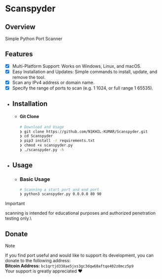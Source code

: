 # Scanspyder
## Overview

Simple Python Port Scanner

## Features
- [x] Multi-Platform Support: Works on Windows, Linux, and macOS.
- [x] Easy Installation and Updates: Simple commands to install, update, and remove the tool.
- [x] Scan any IPv4 address or domain name.
- [x] Specify the range of ports to scan (e.g. 1 1024, or full range 1 65535).

* ## Installation

  * #### Git Clone
    
    ```bash
    # Download and Usage
    ❯ git clone https://github.com/N1KHIL-KUMAR/Scanspyder.git
    ❯ cd Scanspyder
    ❯ pip3 install -r requirements.txt
    ❯ chmod +x scanspyder.py
    ❯ ./scanspyder.py -h
    ```

* ## Usage

  * ### Basic Usage

    ```bash
    # Scanning a start port and end port
    ❯ python3 scanspyder.py 0.0.0.0 80 90
    ```
> [!IMPORTANT]
> scanning is intended for educational purposes and authorized penetration testing only.\


## Donate

> [!NOTE]
> If you find port useful and would like to support its development, you can donate to the following address:\
> **Bitcoin Address:** `bc1qrtjd338ae5jxs3gc3dqw68aftqe402z8mcz5p9` \
> Your support is greatly appreciated ♥️
